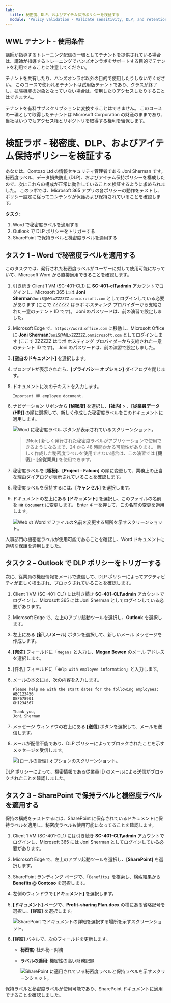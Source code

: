 ```yaml
---
lab:
  title: 秘密度、DLP、およびアイテム保持ポリシーを検証する
  module: 'Policy validation - Validate sensitivity, DLP, and retention policies'
---
```


## WWL テナント - 使用条件

講師が指導するトレーニング配信の一環としてテナントを提供されている場合は、講師が指導するトレーニングでハンズオンラボをサポートする目的でテナントを利用できることに注意してください。

テナントを共有したり、ハンズオンラボ以外の目的で使用したりしないでください。 このコースで使われるテナントは試用版テナントであり、クラスが終了し、拡張機能の対象となっていない場合は、使用したりアクセスしたりすることはできません。

テナントを有料サブスクリプションに変換することはできません。 このコースの一環として取得したテナントは Microsoft Corporation の財産のままであり、当社はいつでもアクセス権とリポジトリを取得する権利を留保します。

# 検証ラボ - 秘密度、DLP、およびアイテム保持ポリシーを検証する

あなたは、Contoso Ltd の情報セキュリティ管理者である Joni Sherman です。秘密度ラベル、データ損失防止 (DLP)、およびアイテム保持ポリシーを構成したので、次にこれらの構成が正常に動作していることを検証するように求められました。 このラボでは、Microsoft 365 アプリの各ポリシーの動作をテストし、ポリシー設定に従ってコンテンツが保護および保持されていることを確認します。

**タスク**:

1. Word で秘密度ラベルを適用する
1. Outlook で DLP ポリシーをトリガーする
1. SharePoint で保持ラベルと機密度ラベルを適用する

## タスク 1 – Word で秘密度ラベルを適用する

このタスクでは、発行された秘密度ラベルがユーザーに対して使用可能になっていて、Microsoft Word から直接適用できることを確認します。

1. 引き続き Client 1 VM (SC-401-CL1) に **SC-401-cl1\admin** アカウントでログインし、Microsoft 365 には **Joni Sherman**`JoniS@WWLxZZZZZZ.onmicrosoft.com` としてログインしている必要があります (ここで ZZZZZZ はラボ ホスティング プロバイダーから支給された一意のテナント ID です)。 Joni のパスワードは、前の演習で設定しました。

1. Microsoft Edge で、`https://word.office.com` に移動し、Microsoft Office に **Joni Sherman**`JoniS@WWLxZZZZZZ.onmicrosoft.com` としてログインします (ここで ZZZZZZ はラボ ホスティング プロバイダーから支給された一意のテナント ID です)。 Joni のパスワードは、前の演習で設定しました。

1. **[空白のドキュメント]** を選択します。

1. プロンプトが表示されたら、**[プライバシー オプション]** ダイアログを閉じます。

1. ドキュメントに次のテキストを入力します。

   `Important HR employee document.`

1. ナビゲーション リボンから **[秘密度]** を選択し、**[社内]** > 、**[従業員データ (HR)]** の順に選択して、新しく作成した秘密度ラベルをこのドキュメントに適用します。

    ![Word に秘密度ラベル ボタンが表示されているスクリーンショット。](../Media/word_label.png)

    > [!Note] 新しく発行された秘密度ラベルがアプリケーションで使用できるようになるまで、24 から 48 時間かかる可能性があります。 新しく作成した秘密度ラベルを使用できない場合は、この演習では **[機密]** - **[全従業員]** を使用できます。

1. 秘密度ラベルを **[極秘]**、**[Project - Falcon]** の順に変更して、業務上の正当な理由ダイアログが表示されていることを確認します。

1. 秘密度ラベルを保持するには、**[キャンセル]** を選択します。

1. ドキュメントの左上にある **[ドキュメント]** を選択し、このファイルの名前を **`HR Document`** に変更します。 Enter キーを押して、この名前の変更を適用します。

    ![Web の Word でファイルの名前を変更する場所を示すスクリーンショット。](../Media/rename-web-word-file.png)

人事部門の機密度ラベルが使用可能であることを確認し、Word ドキュメントに適切な保護を適用しました。

## タスク 2 – Outlook で DLP ポリシーをトリガーする

次に、従業員の機密情報をメールで送信して、DLP ポリシーによってアクティビティが正しく検出され、ブロックされていることを確認します。

1. Client 1 VM (SC-401-CL1) には引き続き **SC-401-CL1\admin** アカウントでログインし、Microsoft 365 には Joni Sherman としてログインしている必要があります。

1. Microsoft Edge で、左上のアプリ起動ツールを選択し、**Outlook** を選択します。

1. 左上にある **[新しいメール]** ボタンを選択して、新しいメール メッセージを作成します。

1. **[宛先]** フィールドに「`Megan`」と入力し、**Megan Bowen** のメール アドレスを選択します。

1. [件名] フィールドに「`Help with employee information`」と入力します。

1. メールの本文には、次の内容を入力します。

   ``` text
   Please help me with the start dates for the following employees:
   ABC123456
   DEF678901
   GHI234567

   Thank you, 
   Joni Sherman
   ```

1. メッセージ ウィンドウの右上にある **[送信]** ボタンを選択して、メールを送信します。

1. メールが配信不能であり、DLP ポリシーによってブロックされたことを示すメッセージを受信します。

   ![[ロールの管理] オプションのスクリーンショット。](../Media/dlp-email-blocked.png)

DLP ポリシーによって、機密情報である従業員 ID のメールによる送信がブロックされたことを確認しました。

## タスク 3 – SharePoint で保持ラベルと機密度ラベルを適用する

保持の構成をテストするには、SharePoint に保存されているドキュメントに保持ラベルを適用し、秘密度ラベルも使用可能になってることを確認します。

1. Client 1 VM (SC-401-CL1) には引き続き **SC-401-CL1\admin** アカウントでログインし、Microsoft 365 には Joni Sherman としてログインしている必要があります。

1. Microsoft Edge で、左上のアプリ起動ツールを選択し、**[SharePoint]** を選択します。

1. SharePoint ランディング ページで、「`Benefits`」を検索し、検索結果から **Benefits @ Contoso** を選択します。

1. 左側のウィンドウで **[ドキュメント]** を選択します。

1. **[ドキュメント]** ページで、**Profit-sharing Plan.docx** の横にある省略記号を選択し、**[詳細]** を選択します。

   ![SharePoint でドキュメントの詳細を選択する場所を示すスクリーンショット。](../Media/sharepoint-details.png)

1. **[詳細]** パネルで、次のフィールドを更新します。
   - **秘密度**: 社外秘 - 財務
   - **ラベルの適用**: 機密性の高い財務記録

     ![SharePoint に適用されている秘密度ラベルと保持ラベルを示すスクリーンショット。](../Media/sharepoint-choose-labels.png)

保持ラベルと秘密度ラベルが使用可能であり、SharePoint ドキュメントに適用できることを確認しました。
